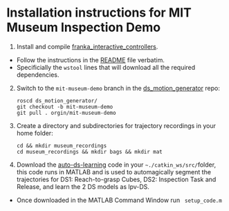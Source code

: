 # Installation instructions for MIT Museum Inspection Demo

1. Install and compile [franka_interactive_controllers](https://github.com/nbfigueroa/franka_interactive_controllers). 
- Follow the instructions in the [README](https://github.com/nbfigueroa/franka_interactive_controllers#readme) file verbatim.  
- Specificially the ``wstool`` lines that will download all the required dependencies.

2. Switch to the ``mit-museum-demo`` branch in the [ds_motion_generator](https://github.com/nbfigueroa/ds_motion_generator) repo:
    ```
    roscd ds_motion_generator/
    git checkout -b mit-museum-demo
    git pull . orgin/mit-museum-demo
    ```
    
3. Create a directory and subdirectories for trajectory recordings in your home folder:
    ```
    cd && mkdir museum_recordings
    cd museum_recordings && mkdir bags && mkdir mat
    ```

4. Download the [auto-ds-learning](https://github.com/nbfigueroa/auto-ds-learning) code in your ``~./catkin_ws/src/``folder, this code runs in MATLAB and is used to automagically segment the trajectories for DS1: Reach-to-grasp Cubes, DS2: Inspection Task and Release, and learn the 2 DS models as lpv-DS. 
- Once downloaded in the MATLAB Command Window run `` setup_code.m``
